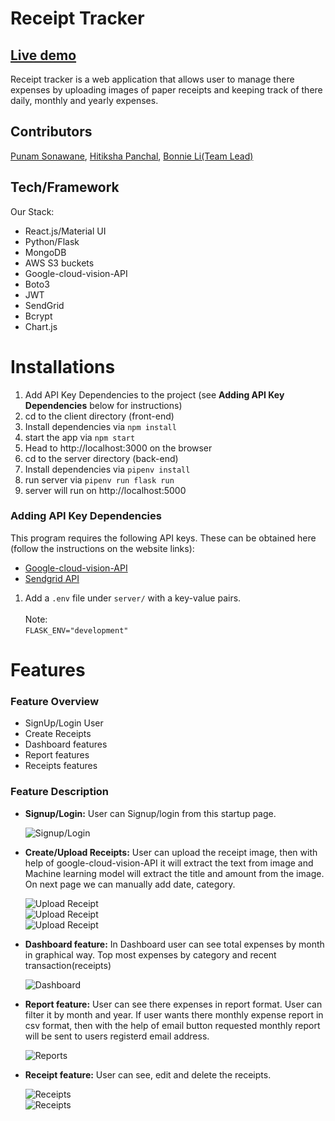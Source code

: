 # Receipt Tracker

## [Live demo](https://receipt-tracker-app.herokuapp.com/)

Receipt tracker is a web application that allows user to manage there expenses by uploading images of paper receipts and keeping track of there daily, monthly and yearly expenses.

## Contributors

[Punam Sonawane](https://github.com/PunamSonawane), [Hitiksha Panchal](https://github.com/HitikshaPanchal), [Bonnie Li(Team Lead)](https://github.com/bonnieli) 

## Tech/Framework

Our Stack:

- React.js/Material UI
- Python/Flask
- MongoDB
- AWS S3 buckets
- Google-cloud-vision-API
- Boto3
- JWT
- SendGrid
- Bcrypt
- Chart.js

# Installations

1. Add API Key Dependencies to the project (see **Adding API Key Dependencies** below for instructions)
2. cd to the client directory (front-end)
3. Install dependencies via `npm install`
4. start the app via `npm start`
5. Head to http://localhost:3000 on the browser
6. cd to the server directory (back-end)
7. Install dependencies via `pipenv install`
8. run server via `pipenv run flask run`
9. server will run on http://localhost:5000

### Adding API Key Dependencies

This program requires the following API keys.
These can be obtained here (follow the instructions on the website links):

- [Google-cloud-vision-API](https://cloud.google.com/vision/docs)
- [Sendgrid API](https://sendgrid.com/docs/for-developers/sending-email/)


1. Add a `.env` file under `server/` with a key-value pairs.
   <br>
   <br>
   Note:
   <br>
   `FLASK_ENV="development"`
   <br>

# Features

### Feature Overview

- SignUp/Login User
- Create Receipts
- Dashboard features
- Report features
- Receipts features
 


### Feature Description

- **Signup/Login:** User can Signup/login from this startup page.

  ![Signup/Login](./assets/login-page.PNG)
  <br>
- **Create/Upload Receipts:** User can upload the receipt image, then with help of google-cloud-vision-API it will extract the text from image and Machine learning model will extract the title and amount from the image. On next page we can manually add date, category.

  ![Upload Receipt](./assets/upload-receipt2.PNG)
  <br>
  ![Upload Receipt](./assets/upload-receipt3.PNG)
  <br>
  ![Upload Receipt](./assets/upload-receipt4.PNG)
  
- **Dashboard feature:** In Dashboard user can see total expenses by month in graphical way. Top most expenses by category and recent transaction(receipts)

  ![Dashboard](./assets/dashboard.PNG)
  <br>
- **Report feature:** User can see there expenses in report format. User can filter it by month and year. If user wants there monthly expense report in csv format, then with the help of email button requested monthly report will be sent to users registerd email address.

  ![Reports](./assets/report-page.PNG)
  <br>
- **Receipt feature:** User can see, edit and delete the receipts.

  ![Receipts](./assets/receipts-page.PNG)
  <br>
  ![Receipts](./assets/delete-receipt.PNG)
  <br>

  
